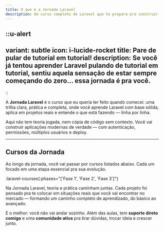```yaml
---
title: O que é a Jornada Laravel
description: Um curso completo de Laravel que te prepara pra construir, lançar e evoluir como dev.
---
```


::u-alert
---
variant: subtle
icon: i-lucide-rocket
title: Pare de pular de tutorial em tutorial!
description: Se você já tentou aprender Laravel pulando de tutorial em tutorial, sentiu aquela sensação de estar sempre começando do zero... essa jornada é pra você.
---
::

A **Jornada Laravel** é o curso que eu queria ter feito quando comecei: uma trilha clara, prática e completa, onde você
aprende Laravel com base sólida, aplica em projetos reais e entende o que está fazendo — linha por linha.

Aqui não tem teoria jogada, nem cópia de código sem contexto. Você vai construir aplicações modernas de verdade — com
autenticação, permissões, múltiplos usuários e deploy.

---

## Cursos da Jornada

Ao longo da jornada, você vai passar por cursos listados abaixo. Cada um focado em uma etapa essencial pra sua evolução.

:laravel-courses{:phases="['Fase 1', 'Fase 2', 'Fase 3']"}

<!-- --- -->

<!-- ## Projetos inclusos -->

<!-- Esses cursos se conectam com projetos práticos que refletem o dia a dia real de um programador Laravel: -->

<!-- :laravel-courses{:phases="['Fase 2']"} -->

Na Jornada Laravel, teoria e prática caminham juntas.
Cada projeto foi pensado pra te colocar em situações reais que você vai encontrar no mercado — formando um caminho
completo de aprendizado, do básico ao avançado.

E o melhor: você não vai andar sozinho. Além das aulas, tem **suporte direto comigo** e uma **comunidade ativa** pra
tirar dúvidas, trocar ideia e crescer junto.

<!-- ::u-alert
---
variant: subtle
color: neutral
icon: i-lucide-compass
title: A Jornada Laravel é mais do que um curso.
description: É um caminho pra você sair da incerteza e ganhar confiança real como dev Laravel — capaz de pegar um projeto do zero e entregar com segurança.
---
:: -->
